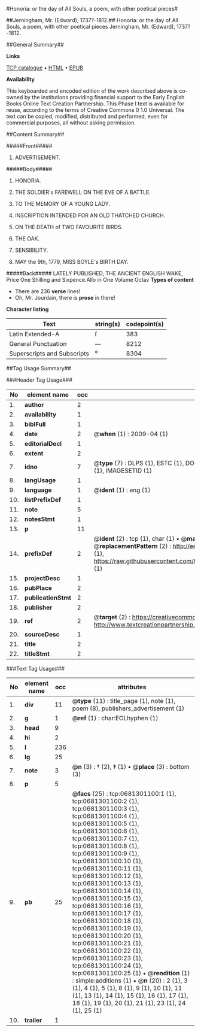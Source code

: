 #Honoria: or the day of All Souls, a poem, with other poetical pieces#

##Jerningham, Mr. (Edward), 1737?-1812.##
Honoria: or the day of All Souls, a poem, with other poetical pieces
Jerningham, Mr. (Edward), 1737?-1812.

##General Summary##

**Links**

[TCP catalogue](http://www.ota.ox.ac.uk/tcp/)  • 
[HTML](http://tei.it.ox.ac.uk/tcp/Texts-HTML/free/004/004810818.html)  • 
[EPUB](http://tei.it.ox.ac.uk/tcp/Texts-EPUB/free/004/004810818.epub)

**Availability**

This keyboarded and encoded edition of the
	       work described above is co-owned by the institutions
	       providing financial support to the Early English Books
	       Online Text Creation Partnership. This Phase I text is
	       available for reuse, according to the terms of Creative
	       Commons 0 1.0 Universal. The text can be copied,
	       modified, distributed and performed, even for
	       commercial purposes, all without asking permission.


##Content Summary##

#####Front#####

1. ADVERTISEMENT.

#####Body#####

1. HONORIA.

1. THE SOLDIER's FAREWELL ON THE EVE OF A BATTLE.

1. TO THE MEMORY OF A YOUNG LADY.

1. INSCRIPTION INTENDED FOR AN OLD THATCHED CHURCH.

1. ON THE DEATH of TWO FAVOURITE BIRDS.

1. THE OAK.

1. SENSIBILITY.

1. MAY the 9th, 1779, MISS BOYLE's BIRTH DAY.

#####Back#####
LATELY PUBLISHED, THE ANCIENT ENGLISH WAKE, Price One Shilling and Sixpence.Alſo in One Volume Octav
**Types of content**

  * There are 236 **verse** lines!
  * Oh, Mr. Jourdain, there is **prose** in there!

**Character listing**


|Text|string(s)|codepoint(s)|
|---|---|---|
|Latin Extended-A|ſ|383|
|General Punctuation|—|8212|
|Superscripts             and Subscripts|⁰|8304|

##Tag Usage Summary##

###Header Tag Usage###

|No|element name|occ|attributes|
|---|---|---|---|
|1.|__author__|2||
|2.|__availability__|1||
|3.|__biblFull__|1||
|4.|__date__|2| @__when__ (1) : 2009-04 (1)|
|5.|__editorialDecl__|1||
|6.|__extent__|2||
|7.|__idno__|7| @__type__ (7) : DLPS (1), ESTC (1), DOCNO (1), TCP (1), GALEDOCNO (1), CONTENTSET (1), IMAGESETID (1)|
|8.|__langUsage__|1||
|9.|__language__|1| @__ident__ (1) : eng (1)|
|10.|__listPrefixDef__|1||
|11.|__note__|5||
|12.|__notesStmt__|1||
|13.|__p__|11||
|14.|__prefixDef__|2| @__ident__ (2) : tcp (1), char (1)  •  @__matchPattern__ (2) : ([0-9\-]+):([0-9IVX]+) (1), (.+) (1)  •  @__replacementPattern__ (2) : http://eebo.chadwyck.com/downloadtiff?vid=$1&page=$2 (1), https://raw.githubusercontent.com/textcreationpartnership/Texts/master/tcpchars.xml#$1 (1)|
|15.|__projectDesc__|1||
|16.|__pubPlace__|2||
|17.|__publicationStmt__|2||
|18.|__publisher__|2||
|19.|__ref__|2| @__target__ (2) : https://creativecommons.org/publicdomain/zero/1.0/ (1), http://www.textcreationpartnership.org/docs/. (1)|
|20.|__sourceDesc__|1||
|21.|__title__|2||
|22.|__titleStmt__|2||


###Text Tag Usage###

|No|element name|occ|attributes|
|---|---|---|---|
|1.|__div__|11| @__type__ (11) : title_page (1), note (1), poem (8), publishers_advertisement (1)|
|2.|__g__|1| @__ref__ (1) : char:EOLhyphen (1)|
|3.|__head__|9||
|4.|__hi__|2||
|5.|__l__|236||
|6.|__lg__|25||
|7.|__note__|3| @__n__ (3) : † (2), ‡ (1)  •  @__place__ (3) : bottom (3)|
|8.|__p__|5||
|9.|__pb__|25| @__facs__ (25) : tcp:0681301100:1 (1), tcp:0681301100:2 (1), tcp:0681301100:3 (1), tcp:0681301100:4 (1), tcp:0681301100:5 (1), tcp:0681301100:6 (1), tcp:0681301100:7 (1), tcp:0681301100:8 (1), tcp:0681301100:9 (1), tcp:0681301100:10 (1), tcp:0681301100:11 (1), tcp:0681301100:12 (1), tcp:0681301100:13 (1), tcp:0681301100:14 (1), tcp:0681301100:15 (1), tcp:0681301100:16 (1), tcp:0681301100:17 (1), tcp:0681301100:18 (1), tcp:0681301100:19 (1), tcp:0681301100:20 (1), tcp:0681301100:21 (1), tcp:0681301100:22 (1), tcp:0681301100:23 (1), tcp:0681301100:24 (1), tcp:0681301100:25 (1)  •  @__rendition__ (1) : simple:additions (1)  •  @__n__ (20) : 2 (1), 3 (1), 4 (1), 5 (1), 8 (1), 9 (1), 10 (1), 11 (1), 13 (1), 14 (1), 15 (1), 16 (1), 17 (1), 18 (1), 19 (1), 20 (1), 21 (1), 23 (1), 24 (1), 25 (1)|
|10.|__trailer__|1||
